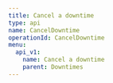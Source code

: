 ```yaml
---
title: Cancel a downtime
type: api
name: CancelDowntime
operationId: CancelDowntime
menu:
  api_v1:
    name: Cancel a downtime
    parent: Downtimes
---
```

